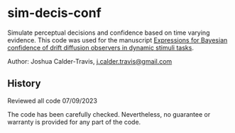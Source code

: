 # sim-decis-conf

Simulate perceptual decisions and confidence based on time varying evidence. This code was used for the manuscript [Expressions for Bayesian confidence of drift diffusion observers in dynamic stimuli tasks](https://www.biorxiv.org/content/10.1101/2020.02.25.965384v3.abstract). 

Author: Joshua Calder-Travis, j.calder.travis@gmail.com

## History 
Reviewed all code 07/09/2023

The code has been carefully checked. Nevertheless, no guarantee or warranty is provided for any part of the code.
